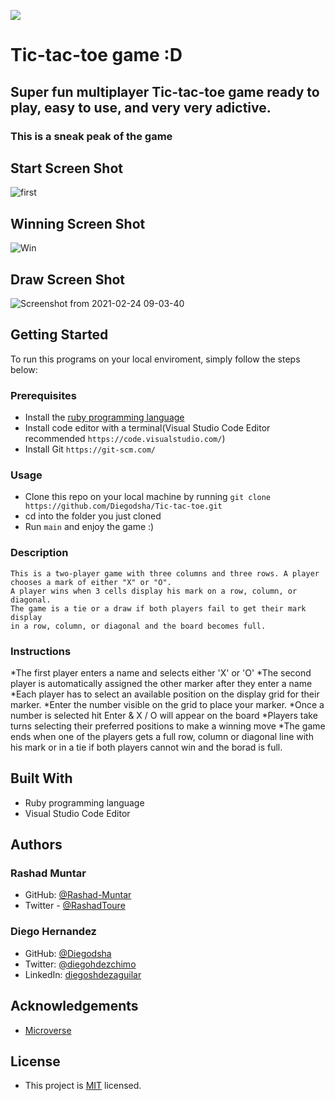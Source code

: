 ![](https://img.shields.io/badge/Microverse-blueviolet)

# Tic-tac-toe game :D

## Super fun multiplayer Tic-tac-toe game ready to play, easy to use, and very very adictive.

### This is a sneak peak of the game

## Start Screen Shot

![first](https://user-images.githubusercontent.com/58520480/108917736-0e21f880-75e5-11eb-8f4b-025d7bd78afc.PNG)

## Winning Screen Shot

![Win](https://user-images.githubusercontent.com/58520480/108918157-c485dd80-75e5-11eb-9938-834dc67a5230.PNG)

## Draw Screen Shot

![Screenshot from 2021-02-24 09-03-40](https://user-images.githubusercontent.com/70416006/109023849-c2259100-7682-11eb-821f-f875f3b06885.png)

## Getting Started

To run this programs on your local enviroment, simply follow the steps below:

### Prerequisites

- Install the [ruby programming language](https://www.ruby-lang.org/en/documentation/installation/)
- Install code editor with a terminal(Visual Studio Code Editor recommended `https://code.visualstudio.com/`)
- Install Git `https://git-scm.com/`

### Usage

- Clone this repo on your local machine by running `git clone https://github.com/Diegodsha/Tic-tac-toe.git`
- cd into the folder you just cloned
- Run `main` and enjoy the game :)

### Description

    This is a two-player game with three columns and three rows. A player chooses a mark of either "X" or "O".
    A player wins when 3 cells display his mark on a row, column, or diagonal.
    The game is a tie or a draw if both players fail to get their mark display
    in a row, column, or diagonal and the board becomes full.

### Instructions

*The first player enters a name and selects either 'X' or 'O'
*The second player is automatically assigned the other marker after they enter a name
*Each player has to select an available position on the display grid for their marker.
*Enter the number visible on the grid to place your marker.
*Once a number is selected hit Enter & X / O will appear on the board
*Players take turns selecting their preferred positions to make a winning move
\*The game ends when one of the players gets a full row, column or diagonal line with his mark or
in a tie if both players cannot win and the borad is full.

## Built With

- Ruby programming language
- Visual Studio Code Editor

## Authors

### Rashad Muntar

- GitHub: [@Rashad-Muntar](https://github.com/Rashad-Muntar)
- Twitter - [@RashadToure](https://twitter.com/RashadToure)

### Diego Hernandez

- GitHub: [@Diegodsha](https://github.com/Diegodsha)
- Twitter: [@diegohdezchimo](https://twitter.com/diegohdezchimo)
- LinkedIn: [diegoshdezaguilar](https://www.linkedin.com/in/diegoshdezaguilar/)

## Acknowledgements

- [Microverse](https://www.microverse.org)

## License

- This project is [MIT](https://github.com/Diegodsha/Tic-tac-toe/blob/main/LICENSE) licensed.

